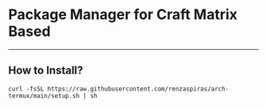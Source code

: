 # Package Manager for Craft Matrix Based
***

## How to Install?
```
curl -fsSL https://raw.githubusercontent.com/renzaspiras/arch-termux/main/setup.sh | sh
```